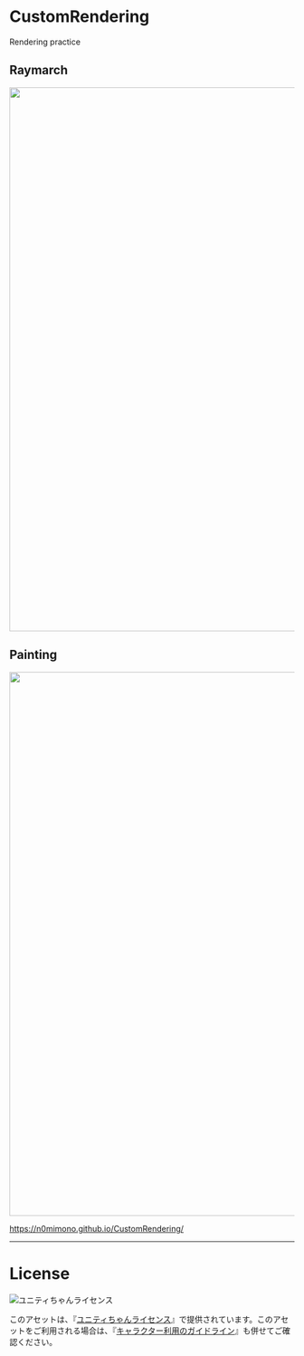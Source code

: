 # CustomRendering

Rendering practice

## Raymarch

<img src="https://github.com/n0mimono/CustomRendering/raw/master-ss/misc/screenshot0911_0.jpg" width="960">

## Painting

<img src="https://github.com/n0mimono/CustomRendering/raw/master-ss/misc/screenshot0911_1.jpg" width="960">

https://n0mimono.github.io/CustomRendering/

---

# License

<div><img src="http://unity-chan.com/images/imageLicenseLogo.png" alt="ユニティちゃんライセンス"><p>このアセットは、『<a href="http://unity-chan.com/contents/license_jp/" target="_blank">ユニティちゃんライセンス</a>』で提供されています。このアセットをご利用される場合は、『<a href="http://unity-chan.com/contents/guideline/" target="_blank">キャラクター利用のガイドライン</a>』も併せてご確認ください。</p></div>
